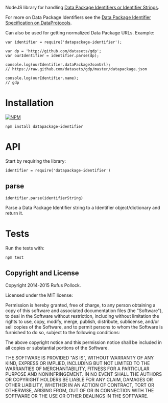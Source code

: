 NodeJS library for handling [Data Package Identifiers or Identifier
Strings][identifiers].

For more on Data Package Identifiers see the [Data Package Identifier
Specification on DataProtocols][identifiers].

[identifiers]: http://dataprotocols.org/data-package-identifier/

Can also be used for getting normalized Data Package URLs. Example:

```
var identifier = require('datapackage-identifier');

var dp = 'http://github.com/datasets/gdp';
var ourIdentifier = identifier.parse(dp);

console.log(ourIdentifier.dataPackageJsonUrl);
// https://raw.github.com/datasets/gdp/master/datapackage.json

console.log(ourIdentifier.name);
// gdp
```

# Installation

[![NPM](https://nodei.co/npm/datapackage-identifier.png)](https://nodei.co/npm/datapackage-identifier/)

```
npm install datapackage-identifier
```

# API

Start by requiring the library:

```
identifier = require('datapackage-identifier')
```

## parse

```
identifier.parse(identifierString)
```

Parse a Data Package Identifier string to a Identifier object/dictionary and return it.

# Tests

Run the tests with:

    npm test

## Copyright and License

Copyright 2014-2015 Rufus Pollock.

Licensed under the MIT license:

Permission is hereby granted, free of charge, to any person obtaining a copy
of this software and associated documentation files (the "Software"), to deal
in the Software without restriction, including without limitation the rights
to use, copy, modify, merge, publish, distribute, sublicense, and/or sell
copies of the Software, and to permit persons to whom the Software is
furnished to do so, subject to the following conditions:

The above copyright notice and this permission notice shall be included in
all copies or substantial portions of the Software.

THE SOFTWARE IS PROVIDED "AS IS", WITHOUT WARRANTY OF ANY KIND, EXPRESS OR
IMPLIED, INCLUDING BUT NOT LIMITED TO THE WARRANTIES OF MERCHANTABILITY,
FITNESS FOR A PARTICULAR PURPOSE AND NONINFRINGEMENT. IN NO EVENT SHALL THE
AUTHORS OR COPYRIGHT HOLDERS BE LIABLE FOR ANY CLAIM, DAMAGES OR OTHER
LIABILITY, WHETHER IN AN ACTION OF CONTRACT, TORT OR OTHERWISE, ARISING FROM,
OUT OF OR IN CONNECTION WITH THE SOFTWARE OR THE USE OR OTHER DEALINGS IN
THE SOFTWARE.

